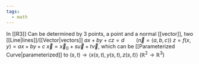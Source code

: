 ```yaml
---
tags:
  - math
---
```

In [[R3]]
Can be determined by 3 points, a point and a normal [[vector]], two [[Line|lines]]/[[Vector|vectors]]
$ax+by+cz=d\qquad(\vec{n}=\langle a,b,c\rangle)$
$z=f(x,y)=ax+by+c$
$\vec{x}=\vec{x}_{0}+s\vec{u}+t\vec{v}$, which can be [[Parameterized Curve|parameterized]] to $(s,t)\rightarrow\langle x(s,t),y(s,t),z(s,t)\rangle$ ($\mathbb{R}^{2}\rightarrow\mathbb{R}^{3}$)
